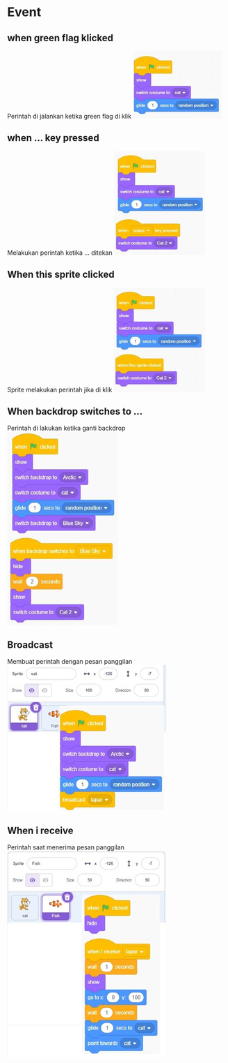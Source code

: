 # Event
## when green flag klicked
Perintah di jalankan ketika green flag di klik
![](green-flag.png)
## when ... key pressed
Melakukan perintah ketika ... ditekan
![](when-key-pressed.png)
## When this sprite clicked
Sprite melakukan perintah jika di klik
![](when-this-sprite-clicked.png)
## When backdrop switches to ...
Perintah di lakukan ketika ganti backdrop
![](when-backdrop-switches.png)
## Broadcast 
Membuat perintah dengan pesan panggilan
![](broadcast.png)
## When i receive
Perintah  saat menerima pesan panggilan
![](when-i-receive.png)
